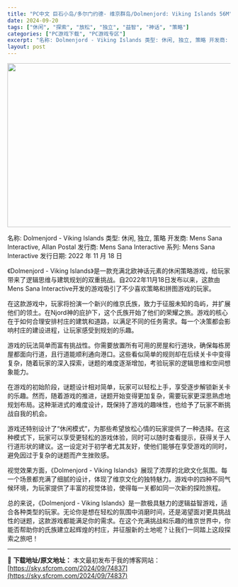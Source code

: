 ```yaml
---
title: "PC中文 巨石小岛/多尔门约德- 维京群岛/Dolmenjord: Viking Islands 56M"
date: 2024-09-20
tags: ["休闲", "探索", "放松", "独立", "益智", "神话", "策略"]
categories: ["PC游戏下载", "PC游戏专区"]
excerpt: "名称: Dolmenjord - Viking Islands 类型: 休闲, 独立, 策略 开发商: Mens Sana Interactive, Allan Postal 发行商: Mens Sana Interactive 系列: Mens Sana Interactive 发行日期: 202&hellip;"
layout: post
---
```


<img class="aligncenter size-full wp-image-74838" src="https://sky.sfcrom.com/wp-content/uploads/2024/09/2024092003442926.webp" alt="" width="660" height="370" />

名称: Dolmenjord - Viking Islands
类型: 休闲, 独立, 策略
开发商: Mens Sana Interactive, Allan Postal
发行商: Mens Sana Interactive
系列: Mens Sana Interactive
发行日期: 2022 年 11 月 18 日

《Dolmenjord - Viking Islands》是一款充满北欧神话元素的休闲策略游戏，给玩家带来了逻辑思维与建筑规划的双重挑战。自2022年11月18日发布以来，这款由Mens Sana Interactive开发的游戏吸引了不少喜欢策略和拼图游戏的玩家。

在这款游戏中，玩家将扮演一个新兴的维京氏族，致力于征服未知的岛屿，并扩展他们的领土。在Njord神的庇护下，这个氏族开始了他们的荣耀之旅。游戏的核心在于如何合理安排村庄的建筑和道路，以满足不同的任务需求。每一个决策都会影响村庄的建设进程，让玩家感受到规划的乐趣。

游戏的玩法简单而富有挑战性。你需要放置所有可用的房屋和行道块，确保每栋房屋都面向行道，且行道能顺利通向港口。这些看似简单的规则却在后续关卡中变得复杂，随着玩家的深入探索，谜题的难度逐渐增加，考验玩家的逻辑思维和空间想象能力。

在游戏的初始阶段，谜题设计相对简单，玩家可以轻松上手，享受逐步解锁新关卡的乐趣。然而，随着游戏的推进，谜题开始变得更加复杂，需要玩家更深思熟虑地规划布局。这种渐进式的难度设计，既保持了游戏的趣味性，也给予了玩家不断挑战自我的机会。

游戏还特别设计了“休闲模式”，为那些希望放松心情的玩家提供了一种选择。在这种模式下，玩家可以享受更轻松的游戏体验，同时可以随时查看提示，获得关于人行道形状的建议。这一设定对于初学者尤其友好，使他们能够在享受游戏的同时，避免因过于复杂的谜题而产生挫败感。

视觉效果方面，《Dolmenjord - Viking Islands》展现了浓厚的北欧文化氛围。每一个场景都充满了细腻的设计，体现了维京文化的独特魅力。游戏中的四种不同气候环境，为玩家提供了丰富的视觉体验，使得每一关都如同一次新的探险旅程。

总的来说，《Dolmenjord - Viking Islands》是一款极具魅力的逻辑益智游戏，适合各种类型的玩家。无论你是想在轻松的氛围中消磨时间，还是渴望面对更具挑战性的谜题，这款游戏都能满足你的需求。在这个充满挑战和乐趣的维京世界中，你能否帮助你的氏族建立起辉煌的村庄，并征服新的土地呢？让我们一同踏上这段探索之旅吧！

---
📖 **下载地址/原文地址：** 本文最初发布于我的博客网站：[https://sky.sfcrom.com/2024/09/74837](https://sky.sfcrom.com/2024/09/74837)
